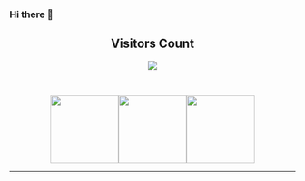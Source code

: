 ### Hi there 👋

<!--
**fawzirjili/fawzirjili** is a ✨ _special_ ✨ repository because its `README.md` (this file) appears on your GitHub profile.

![Visitor Count](https://profile-counter.glitch.me/{fawzirjili}/count.svg)
Here are some ideas to get you started:

- 🔭 I’m currently working on ...
- 🌱 I’m currently learning ...
- 👯 I’m looking to collaborate on ...
- 🤔 I’m looking for help with ...
- 💬 Ask me about ...
- 📫 How to reach me: ...
- 😄 Pronouns: ...
- ⚡ Fun fact: ...
-->

<!-- START Visitor Count -->
<div align="center">
<h2 align="centre">Visitors Count</h2>  
<p align="center"><img align="center" src="https://profile-counter.glitch.me/{fawzirjili}/count.svg" /></p> 
<br>
</div>
<p align="center">
<img align="" height='120px' src="hhttps://raw.githubusercontent.com/fawzirjili/fawzirjili/main/Fractal_tree.gif" /><img align="" height='120px' src="https://raw.githubusercontent.com/fawzirjili/fawzirjili/8b8e2e6eef80d7a96a73e01163056637da762860/matrix.svg" /><img align="" height='120px' src="https://raw.githubusercontent.com/fawzirjili/fawzirjili/main/Fractal_tree.gif" />
</p>
<hr>
<!-- End Visitor Count -->


